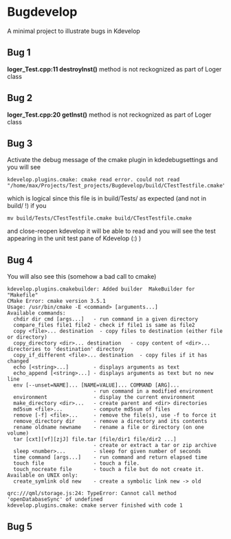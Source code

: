 # Bugdevelop
A minimal project to illustrate bugs in Kdevelop
## Bug 1
**loger_Test.cpp:11 destroyInst()** method is not reckognized as part of Loger class 

## Bug 2 
**loger_Test.cpp:20 getInst()** method is not reckognized as part of Loger class 

## Bug 3
Activate the debug message of the cmake plugin in kdedebugsettings and you will see 
```
kdevelop.plugins.cmake: cmake read error. could not read  "/home/max/Projects/Test_projects/Bugdevelop/build/CTestTestfile.cmake"
```
which is logical since this file is in build/Tests/ as expected (and not in build/  !)
if you 
```
mv build/Tests/CTestTestfile.cmake build/CTestTestfile.cmake
```
and close-reopen kdevelop it will be able to read and you will see the test appearing in the unit test pane of Kdevelop (:) )

## Bug 4 
You will also see this (somehow a bad call to cmake)
```
kdevelop.plugins.cmakebuilder: Added builder  MakeBuilder for "Makefile"
CMake Error: cmake version 3.5.1
Usage: /usr/bin/cmake -E <command> [arguments...]
Available commands: 
  chdir dir cmd [args...]   - run command in a given directory
  compare_files file1 file2 - check if file1 is same as file2
  copy <file>... destination  - copy files to destination (either file or directory)
  copy_directory <dir>... destination   - copy content of <dir>... directories to 'destination' directory
  copy_if_different <file>... destination  - copy files if it has changed
  echo [<string>...]        - displays arguments as text
  echo_append [<string>...] - displays arguments as text but no new line
  env [--unset=NAME]... [NAME=VALUE]... COMMAND [ARG]...
                            - run command in a modified environment
  environment               - display the current environment
  make_directory <dir>...   - create parent and <dir> directories
  md5sum <file>...          - compute md5sum of files
  remove [-f] <file>...     - remove the file(s), use -f to force it
  remove_directory dir      - remove a directory and its contents
  rename oldname newname    - rename a file or directory (on one volume)
  tar [cxt][vf][zjJ] file.tar [file/dir1 file/dir2 ...]
                            - create or extract a tar or zip archive
  sleep <number>...         - sleep for given number of seconds
  time command [args...]    - run command and return elapsed time
  touch file                - touch a file.
  touch_nocreate file       - touch a file but do not create it.
Available on UNIX only:
  create_symlink old new    - create a symbolic link new -> old

qrc:///qml/storage.js:24: TypeError: Cannot call method 'openDatabaseSync' of undefined
kdevelop.plugins.cmake: cmake server finished with code 1
```
## Bug 5



